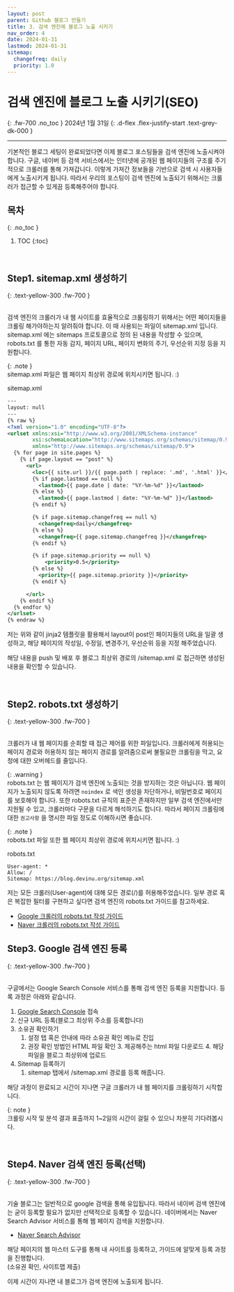 ```yaml
---
layout: post
parent: Github 블로그 만들기
title: 3. 검색 엔진에 블로그 노출 시키기
nav_order: 4
date: 2024-01-31
lastmod: 2024-01-31
sitemap:
  changefreq: daily
  priority: 1.0
---
```


# 검색 엔진에 블로그 노출 시키기(SEO)
{: .fw-700 .no_toc }
2024년 1월 31일
{: .d-flex .flex-justify-start .text-grey-dk-000 }

---

기본적인 블로그 세팅이 완료되었다면 이제 블로그 포스팅들을 검색 엔진에 노출시켜야 합니다.
구글, 네이버 등 검색 서비스에서는 인터넷에 공개된 웹 페이지들의 구조를 주기적으로 크롤러를 통해 가져갑니다.
이렇게 가져간 정보들을 기반으로 검색 시 사용자들에게 노출시키게 됩니다.
따라서 우리의 포스팅이 검색 엔진에 노출되기 위해서는 크롤러가 접근할 수 있게끔 등록해주어야 합니다.

## 목차
{: .no_toc }

1. TOC
{:toc}

<br>


## Step1. sitemap.xml 생성하기
{: .text-yellow-300 .fw-700 }

<br>
검색 엔진의 크롤러가 내 웹 사이트를 효율적으로 크롤링하기 위해서는 어떤 페이지들을 크롤링 해가야하는지 알려줘야 합니다.
이 때 사용되는 파일이 sitemap.xml 입니다.
sitemap.xml 에는 sitemaps 프로토콜으로 정의 된 내용을 작성할 수 있으며, 
robots.txt 를 통한 자동 감지, 페이지 URL, 페이지 변화의 주기, 우선순위 지정 등을 지원합니다.

{: .note }  
sitemap.xml 파일은 웹 페이지 최상위 경로에 위치시키면 됩니다. :)

sitemap.xml
```xml
---
layout: null
---
{% raw %}
<?xml version="1.0" encoding="UTF-8"?>
<urlset xmlns:xsi="http://www.w3.org/2001/XMLSchema-instance" 
        xsi:schemaLocation="http://www.sitemaps.org/schemas/sitemap/0.9 http://www.sitemaps.org/schemas/sitemap/0.9/sitemap.xsd" 
        xmlns="http://www.sitemaps.org/schemas/sitemap/0.9">
  {% for page in site.pages %}
    {% if page.layout == "post" %}
      <url>
        <loc>{{ site.url }}/{{ page.path | replace: '.md', '.html' }}</loc>
        {% if page.lastmod == null %}
          <lastmod>{{ page.date | date: "%Y-%m-%d" }}</lastmod>
        {% else %}
          <lastmod>{{ page.lastmod | date: "%Y-%m-%d" }}</lastmod>
        {% endif %}

        {% if page.sitemap.changefreq == null %}
          <changefreq>daily</changefreq>
        {% else %}
          <changefreq>{{ page.sitemap.changefreq }}</changefreq>
        {% endif %}

        {% if page.sitemap.priority == null %}
            <priority>0.5</priority>
        {% else %}
          <priority>{{ page.sitemap.priority }}</priority>
        {% endif %}

      </url>
    {% endif %}
  {% endfor %}
</urlset>
{% endraw %}
```

저는 위와 같이 jinja2 템플릿을 활용해서 layout이 post인 페이지들의 URL을 일괄 생성하고,
해당 페이지의 작성일, 수정일, 변경주기, 우선순위 등을 지정 해주었습니다.

해당 내용을 push 및 배포 후 블로그 최상위 경로의 /sitemap.xml 로 접근하면 생성된 내용을 확인할 수 있습니다.

<br>

## Step2. robots.txt 생성하기
{: .text-yellow-300 .fw-700 }

<br>
크롤러가 내 웹 페이지를 순회할 때 접근 제어를 위한 파일입니다.
크롤러에게 허용되는 페이지 경로와 허용하지 않는 페이지 경로를 알려줌으로써 불필요한 크롤링을 막고, 요청에 대한 오버헤드를 줄입니다.

{: .warning }  
robots.txt 는 웹 페이지가 검색 엔진에 노출되는 것을 방지하는 것은 아닙니다. 
웹 페이지가 노출되지 않도록 하려면 `noindex` 로 색인 생성을 차단하거나, 비밀번호로 페이지를 보호해야 합니다.
또한 robots.txt 규칙의 표준은 존재하지만 일부 검색 엔진에서만 지원될 수 있고, 크롤러마다 구문을 다르게 해석하기도 합니다.
따라서 페이지 크롤링에 대한 `권고사항` 을 명시한 파일 정도로 이해하시면 좋습니다.

{: .note }  
robots.txt 파일 또한 웹 페이지 최상위 경로에 위치시키면 됩니다. :)

robots.txt
```text
User-agent: *
Allow: /
Sitemap: https://blog.devinu.org/sitemap.xml
```

저는 모든 크롤러(User-agent)에 대해 모든 경로(/)를 허용해주었습니다.
일부 경로 혹은 복잡한 필터를 구현하고 싶다면 검색 엔진의 robots.txt 가이드를 참고하세요.   
- [Google 크롤러의 robots.txt 작성 가이드](https://developers.google.com/search/docs/crawling-indexing/robots/create-robots-txt?hl=ko#create_rules)
- [Naver 크롤러의 robots.txt 작성 가이드](https://searchadvisor.naver.com/guide/seo-basic-robots)

## Step3. Google 검색 엔진 등록
{: .text-yellow-300 .fw-700 }

<br>
구글에서는 Google Search Console 서비스를 통해 검색 엔진 등록을 지원합니다.
등록 과정은 아래와 같습니다.

1. [Google Search Console](https://search.google.com/search-console) 접속
2. 신규 URL 등록(블로그 최상위 주소를 등록합니다)
3. 소유권 확인하기
   1. 설정 탭 혹은 안내에 따라 소유권 확인 메뉴로 진입
   2. 권장 확인 방법인 HTML 파일 확인
      3. 제공해주는 html 파일 다운로드
      4. 해당 파일을 블로그 최상위에 업로드
5. Sitemap 등록하기
   1. sitemap 탭에서 /sitemap.xml 경로를 등록 해줍니다.

해당 과정이 완료되고 시간이 지나면 구글 크롤러가 내 웹 페이지를 크롤링하기 시작합니다.   

{: note }  
크롤링 시작 및 분석 결과 표출까지 1~2일의 시간이 걸릴 수 있으니 차분히 기다려봅시다.

<br>


## Step4. Naver 검색 엔진 등록(선택)
{: .text-yellow-300 .fw-700 }

<br>
기술 블로그는 일반적으로 google 검색을 통해 유입됩니다. 따라서 네이버 검색 엔진에는 굳이 등록할 필요가 없지만 선택적으로 등록할 수 있습니다.
네이버에서는 Naver Search Advisor 서비스를 통해 웹 페이지 검색을 지원합니다.

- [Naver Search Advisor](https://searchadvisor.naver.com/)

해당 페이지의 웹 마스터 도구를 통해 내 사이트를 등록하고, 가이드에 알맞게 등록 과정을 진행합니다.  
(소유권 확인, 사이트맵 제출)

이제 시간이 지나면 내 블로그가 검색 엔진에 노출되게 됩니다.